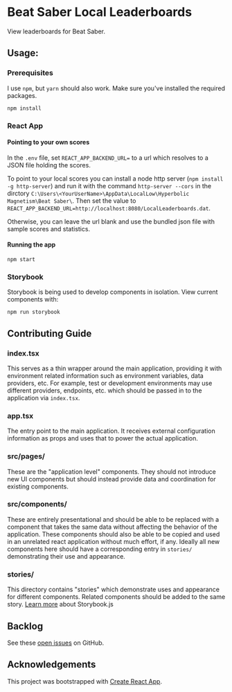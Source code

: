 # Beat Saber Local Leaderboards

View leaderboards for Beat Saber.

## Usage:

### Prerequisites

I use `npm`, but `yarn` should also work. Make sure you've installed the required packages.

```
npm install
```

### React App

#### Pointing to your own scores
In the `.env` file, set `REACT_APP_BACKEND_URL=` to a url which resolves to a JSON file holding the scores.

To point to your local scores you can install a node http server (`npm install -g http-server`) and run it with the command `http-server --cors` in the dirctory `C:\Users\<YourUserName>\AppData\LocalLow\Hyperbolic Magnetism\Beat Saber\`. Then set the value to `REACT_APP_BACKEND_URL=http://localhost:8080/LocalLeaderboards.dat`.


Otherwise, you can leave the url blank and use the bundled json file with sample scores and statistics.

#### Running the app

```
npm start
```

### Storybook
Storybook is being used to develop components in isolation. View current components with:

```
npm run storybook
```

## Contributing Guide

### index.tsx
This serves as a thin wrapper around the main application, providing it with environment related information such as environment variables, data providers, etc. For example, test or development environments may use different providers, endpoints, etc. which should be passed in to the application via `index.tsx`.

### app.tsx
The entry point to the main application. It receives external configuration information as props and uses that to power the actual application.

### src/pages/
These are the "application level" components. They should not introduce new UI components but should instead provide data and coordination for existing components.

### src/components/
These are entirely presentational and should be able to be replaced with a component that takes the same data without affecting the behavior of the application. These components should also be able to be copied and used in an unrelated react application without much effort, if any. Ideally all new components here should have a corresponding entry in `stories/` demonstrating their use and appearance.

### stories/
This directory contains "stories" which demonstrate uses and appearance for different components. Related components should be added to the same story. [Learn more](http://storybook.js.org) about Storybook.js

## Backlog

See these [open issues](https://github.com/hoovercj/beatsaber-leaderboard-react/issues) on GitHub.


## Acknowledgements
This project was bootstrapped with [Create React App](https://github.com/facebookincubator/create-react-app).